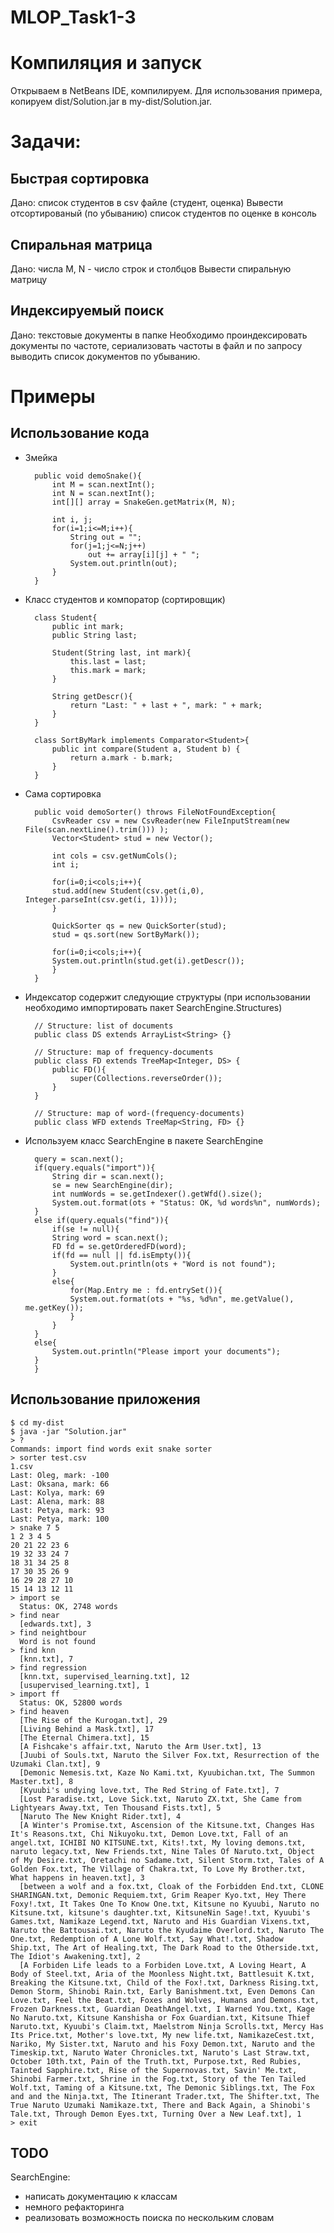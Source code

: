 
# MLOP_Task1-3
# Компиляция и запуск
Открываем в NetBeans IDE, компилируем. Для использования примера, копируем dist/Solution.jar в my-dist/Solution.jar. 
# Задачи:
## Быстрая сортировка
Дано: список студентов в csv файле (студент, оценка)
Вывести отсортированый (по убыванию) список студентов по оценке в консоль 
## Спиральная матрица
Дано: числа M, N - число строк и столбцов
Вывести спиральную матрицу
## Индексируемый поиск
Дано: текстовые документы в папке
Необходимо проиндексировать документы по частоте, сериализовать частоты в файл и по запросу выводить список документов по убыванию.
# Примеры

## Использование кода
- Змейка

	    public void demoSnake(){
	        int M = scan.nextInt();
	        int N = scan.nextInt();
	        int[][] array = SnakeGen.getMatrix(M, N);
	       
	        int i, j;
	        for(i=1;i<=M;i++){
	            String out = "";
	            for(j=1;j<=N;j++)
	                out += array[i][j] + " ";
	            System.out.println(out);
	        }
	    }
- Класс студентов и компоратор (сортировщик)
	
		class Student{
			public int mark;
			public String last;
			
			Student(String last, int mark){
				this.last = last;
				this.mark = mark;
			}

			String getDescr(){
				return "Last: " + last + ", mark: " + mark;
			}
		}

		class SortByMark implements Comparator<Student>{
			public int compare(Student a, Student b) {
				return a.mark - b.mark;
			}
		}
	
- Сама сортировка

		public void demoSorter() throws FileNotFoundException{
			CsvReader csv = new CsvReader(new FileInputStream(new File(scan.nextLine().trim())) );
			Vector<Student> stud = new Vector();

			int cols = csv.getNumCols();
			int i;

			for(i=0;i<cols;i++){
			stud.add(new Student(csv.get(i,0), Integer.parseInt(csv.get(i, 1))));
			}

			QuickSorter qs = new QuickSorter(stud);
			stud = qs.sort(new SortByMark());

			for(i=0;i<cols;i++){
			System.out.println(stud.get(i).getDescr());
			}
		}
- Индексатор содержит следующие структуры (при использовании необходимо импортировать пакет SearchEngine.Structures)

		// Structure: list of documents
		public class DS extends ArrayList<String> {}
		
		// Structure: map of frequency-documents
		public class FD extends TreeMap<Integer, DS> {
			public FD(){
				super(Collections.reverseOrder());
			}
		}
		
		// Structure: map of word-(frequency-documents)
		public class WFD extends TreeMap<String, FD> {}
- Используем класс SearchEngine в пакете SearchEngine

		query = scan.next();
		if(query.equals("import")){
			String dir = scan.next();
			se = new SearchEngine(dir);
			int numWords = se.getIndexer().getWfd().size();
			System.out.format(ots + "Status: OK, %d words%n", numWords);
		}
		else if(query.equals("find")){
			if(se != null){
			String word = scan.next();
			FD fd = se.getOrderedFD(word);
			if(fd == null || fd.isEmpty()){
				System.out.println(ots + "Word is not found");
			}
			else{
				for(Map.Entry me : fd.entrySet()){
				System.out.format(ots + "%s, %d%n", me.getValue(), me.getKey());
				}
			}
		}
		else{
			System.out.println("Please import your documents");
		}
		}

## Использование приложения

	$ cd my-dist
	$ java -jar "Solution.jar"
	> ?
	Commands: import find words exit snake sorter
	> sorter test.csv
	1.csv
	Last: Oleg, mark: -100
	Last: Oksana, mark: 66
	Last: Kolya, mark: 69
	Last: Alena, mark: 88
	Last: Petya, mark: 93
	Last: Petya, mark: 100
	> snake 7 5
	1 2 3 4 5
	20 21 22 23 6
	19 32 33 24 7
	18 31 34 25 8
	17 30 35 26 9
	16 29 28 27 10
	15 14 13 12 11
	> import se
	  Status: OK, 2748 words
	> find near
	  [edwards.txt], 3
	> find neightbour
	  Word is not found
	> find knn
	  [knn.txt], 7
	> find regression
	  [knn.txt, supervised_learning.txt], 12
	  [usupervised_learning.txt], 1
	> import ff
	  Status: OK, 52800 words
	> find heaven
	  [The Rise of the Kurogan.txt], 29
	  [Living Behind a Mask.txt], 17
	  [The Eternal Chimera.txt], 15
	  [A Fishcake's affair.txt, Naruto the Arm User.txt], 13
	  [Juubi of Souls.txt, Naruto the Silver Fox.txt, Resurrection of the Uzumaki Clan.txt], 9
	  [Demonic Nemesis.txt, Kaze No Kami.txt, Kyuubichan.txt, The Summon Master.txt], 8
	  [Kyuubi's undying love.txt, The Red String of Fate.txt], 7
	  [Lost Paradise.txt, Love Sick.txt, Naruto ZX.txt, She Came from Lightyears Away.txt, Ten Thousand Fists.txt], 5
	  [Naruto The New Knight Rider.txt], 4
	  [A Winter's Promise.txt, Ascension of the Kitsune.txt, Changes Has It's Reasons.txt, Chi Nikuyoku.txt, Demon Love.txt, Fall of an angel.txt, ICHIBI NO KITSUNE.txt, Kits!.txt, My loving demons.txt, naruto legacy.txt, New Friends.txt, Nine Tales Of Naruto.txt, Object of My Desire.txt, Oretachi no Sadame.txt, Silent Storm.txt, Tales of A Golden Fox.txt, The Village of Chakra.txt, To Love My Brother.txt, What happens in heaven.txt], 3
	  [between a wolf and a fox.txt, Cloak of the Forbidden End.txt, CLONE SHARINGAN.txt, Demonic Requiem.txt, Grim Reaper Kyo.txt, Hey There Foxy!.txt, It Takes One To Know One.txt, Kitsune no Kyuubi, Naruto no Kitsune.txt, kitsune's daughter.txt, KitsuneNin Sage!.txt, Kyuubi's Games.txt, Namikaze Legend.txt, Naruto and His Guardian Vixens.txt, Naruto the Battousai.txt, Naruto the Kyudaime Overlord.txt, Naruto The One.txt, Redemption of A Lone Wolf.txt, Say What!.txt, Shadow Ship.txt, The Art of Healing.txt, The Dark Road to the Otherside.txt, The Idiot's Awakening.txt], 2
	  [A Forbiden Life leads to a Forbiden Love.txt, A Loving Heart, A Body of Steel.txt, Aria of the Moonless Night.txt, Battlesuit K.txt, Breaking the Kitsune.txt, Child of the Fox!.txt, Darkness Rising.txt, Demon Storm, Shinobi Rain.txt, Early Banishment.txt, Even Demons Can Love.txt, Feel the Beat.txt, Foxes and Wolves, Humans and Demons.txt, Frozen Darkness.txt, Guardian DeathAngel.txt, I Warned You.txt, Kage No Naruto.txt, Kitsune Kanshisha or Fox Guardian.txt, Kitsune Thief Naruto.txt, Kyuubi's Claim.txt, Maelstrom Ninja Scrolls.txt, Mercy Has Its Price.txt, Mother's love.txt, My new life.txt, NamikazeCest.txt, Nariko, My Sister.txt, Naruto and his Foxy Demon.txt, Naruto and the Timeskip.txt, Naruto Water Chronicles.txt, Naruto's Last Straw.txt, October 10th.txt, Pain of the Truth.txt, Purpose.txt, Red Rubies, Tainted Sapphire.txt, Rise of the Supernovas.txt, Savin' Me.txt, Shinobi Farmer.txt, Shrine in the Fog.txt, Story of the Ten Tailed Wolf.txt, Taming of a Kitsune.txt, The Demonic Siblings.txt, The Fox and and the Ninja.txt, The Itinerant Trader.txt, The Shifter.txt, The True Naruto Uzumaki Namikaze.txt, There and Back Again, a Shinobi's Tale.txt, Through Demon Eyes.txt, Turning Over a New Leaf.txt], 1
	> exit

## TODO
SearchEngine:
 - написать документацию к классам
 - немного рефакторинга
 - реализовать возможность поиска по нескольким словам
